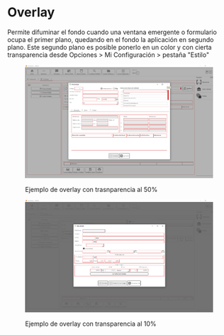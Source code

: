 # Overlay

Permite difuminar el fondo cuando una ventana emergente o formulario ocupa el primer plano, quedando en el fondo la aplicación en segundo plano. Este segundo plano es posible ponerlo en un color y con cierta transparencia desde Opciones > Mi Configuración > pestaña "Estilo"

<figure><img src="../../../.gitbook/assets/imagen (4) (3) (1).png" alt=""><figcaption><p>Ejemplo de overlay con trasnparencia al 50%</p></figcaption></figure>

<figure><img src="../../../.gitbook/assets/imagen (2) (2).png" alt=""><figcaption><p>Ejemplo de overlay con transparencia al 10%</p></figcaption></figure>

